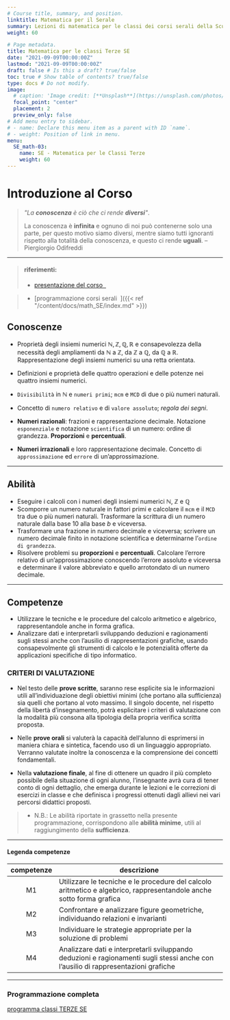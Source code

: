 ```yaml
---
# Course title, summary, and position.
linktitle: Matematica per il Serale
summary: Lezioni di matematica per le classi dei corsi serali della Scuola Secondaria di Secondo Grado.
weight: 60

# Page metadata.
title: Matematica per le classi Terze SE
date: "2021-09-09T00:00:00Z"
lastmod: "2021-09-09T00:00:00Z"
draft: false # Is this a draft? true/false
toc: true # Show table of contents? true/false
type: docs # Do not modify.
image:
  # caption: 'Image credit: [**Unsplash**](https://unsplash.com/photos/mmnKI8kMxpc)'
  focal_point: "center"
  placement: 2
  preview_only: false
# Add menu entry to sidebar.
# - name: Declare this menu item as a parent with ID `name`.
# - weight: Position of link in menu.
menu:
  SE_math-03:
    name: SE - Matematica per le Classi Terze
    weight: 60
---
```


# Introduzione al Corso

> _"La **conoscenza** è ciò che ci rende **diversi**"_.
>
> La conoscenza è **infinita** e ognuno di noi può contenerne solo una parte, per questo motivo siamo diversi, mentre siamo tutti ignoranti rispetto alla totalità della conoscenza, e questo ci rende **uguali**.
> &ndash; Piergiorgio Odifreddi

---

> #### riferimenti:
>
> - [presentazione del corso &nbsp;<i class="fa-solid fa-arrow-up-right-from-square"></i>](https://2023-mathofthings.netlify.app/slides/progs/first_lesson_3/)

> - [programmazione corsi serali &nbsp;<i class="fa-solid fa-arrow-up-right-from-square"></i>]({{< ref "/content/docs/math_SE/index.md" >}})

## Conoscenze

- Proprietà degli insiemi numerici $\mathbb{N}, \mathbb{Z}, \mathbb{Q}, \mathbb{R}$ e consapevolezza della necessità degli ampliamenti da $\mathbb{N}$ a $\mathbb{Z}$, da $\mathbb{Z}$ a $\mathbb{Q}$, da $\mathbb{Q}$ a $\mathbb{R}$.
  Rappresentazione degli insiemi numerici su una retta orientata.
- Definizioni e proprietà delle quattro operazioni e delle potenze nei quattro insiemi numerici.

- `Divisibilità` in $\mathbb{N}$ e `numeri primi`;
  `mcm` e `MCD` di due o più numeri naturali.

- Concetto di `numero relativo` e di `valore assoluto`; _regola dei segni_.

- **Numeri razionali**: frazioni e rappresentazione decimale.
  Notazione `esponenziale` e notazione `scientifica` di un numero: ordine di grandezza.
  **Proporzioni** e **percentuali**.

- **Numeri irrazionali** e loro rappresentazione decimale.
  Concetto di `approssimazione` ed `errore` di un’approssimazione.

---

## Abilità

- Eseguire i calcoli con i numeri degli insiemi numerici $\mathbb{N}$, $\mathbb{Z}$ e $\mathbb{Q}$
- Scomporre un numero naturale in fattori primi e calcolare il `mcm` e il `MCD` tra due o più numeri naturali.
  Trasformare la scrittura di un numero naturale dalla base $10$ alla base $b$ e viceversa.
- Trasformare una frazione in numero decimale e viceversa;
  scrivere un numero decimale finito in notazione scientifica e determinarne l’`ordine di grandezza`.
- Risolvere problemi su **proporzioni** e **percentuali**.
  Calcolare l’errore relativo di un’approssimazione conoscendo l’errore assoluto e viceversa e determinare il valore abbreviato e quello arrotondato di un numero decimale.

---

## Competenze

- Utilizzare le tecniche e le procedure del calcolo aritmetico e algebrico, rappresentandole anche in forma grafica.
- Analizzare dati e interpretarli sviluppando deduzioni e ragionamenti sugli stessi anche con l’ausilio di rappresentazioni grafiche, usando consapevolmente gli strumenti di calcolo e le potenzialità offerte da applicazioni specifiche di tipo informatico.

### CRITERI DI VALUTAZIONE

- Nel testo delle **prove scritte**, saranno rese esplicite sia le informazioni utili all’individuazione degli obiettivi minimi (che portano alla sufficienza) sia quelli che portano al voto massimo. Il singolo docente, nel rispetto della libertà d’insegnamento, potrà esplicitare i criteri di valutazione con la modalità più consona alla tipologia della propria verifica scritta proposta.

- Nelle **prove orali** si valuterà la capacità dell’alunno di esprimersi in maniera chiara e sintetica, facendo uso di un linguaggio appropriato. Verranno valutate inoltre la conoscenza e la comprensione dei concetti fondamentali.

- Nella **valutazione finale**, al fine di ottenere un quadro il più completo possibile della situazione di ogni alunno, l’insegnante avrà cura di tener conto di ogni dettaglio, che emerga durante le lezioni e le correzioni di esercizi in classe e che definisca i progressi ottenuti dagli allievi nei vari percorsi didattici proposti.

> - N.B.: Le abilità riportate in grassetto nella presente programmazione, corrispondono alle **abilità minime**, utili al raggiungimento della **sufficienza**.

---

#### Legenda competenze

| competenze | descrizione                                                                                                                        |
| :--------: | ---------------------------------------------------------------------------------------------------------------------------------- |
|     M1     | Utilizzare le tecniche e le procedure del calcolo aritmetico e algebrico, rappresentandole anche sotto forma grafica               |
|     M2     | Confrontare e analizzare figure geometriche, individuando relazioni e invarianti                                                   |
|     M3     | Individuare le strategie appropriate per la soluzione di problemi                                                                  |
|     M4     | Analizzare dati e interpretarli sviluppando deduzioni e ragionamenti sugli stessi anche con l’ausilio di rappresentazioni grafiche |

---

### Programmazione completa

[programma classi TERZE SE](https://2023-mathofthings.netlify.app/slides/progs/prog_3se/)

<!--
## Meet your instructor


## FAQs

Non sono richiesti particolari prerequisiti.


Ci sono 2 tipologie di verifiche:

- TEST a risposta multipla: [esempio TEST](20220519-1I-Test-Calcolo_letterale.pdf)
  - in cui vengono valutate prevalentemente le conoscenze teoriche
- Esercizi e problemi: [esempio VERIFICA _mista_](202122-ESEMPIO_VERIFICA_classica-soluzioni.pdf)
  - la classica verifica per valutare le abilità acquisite per l'argomento specifico dell'unità
  - Le interrogazioni verranno prese in considerazione solo per recuperare/migliorare la media

---

<a href="separator_03.jpg" width="800"><img src="separator_03.jpg" width="100%" border="0"></a>

# Programma del Corso

> ## Materiali di riferimento
>
> - Libro di Testo: COLORI DELLA MATEMATICA edizione BIANCA Vol.1 - Petrini, Sasso, Fragni - ed.
> - Eventuali integrazioni dalle _slides_: [esempio slides](https://2023-mathofthings.netlify.app/slides/capitolo4/)
